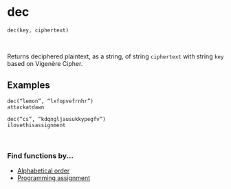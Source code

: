 # dec

`dec(key, ciphertext)`

<br>

Returns deciphered plaintext, as a string, of string `ciphertext` with string `key` based on Vigenère Cipher.

## Examples

```
dec(“lemon”, “lxfopvefrnhr”)
attackatdawn
```
```
dec(“cs”, “kdqngljausukkypegfv”)
ilovethisassignment
```

<br>

### Find functions by...
* [Alphabetical order](https://github.com/emiliebarnard/csc110-function-reference/tree/main/functions "Go to functions folder")
* [Programming assignment](https://github.com/emiliebarnard/csc110-function-reference/blob/main/pa.md "Programming assignments in chronological order")
